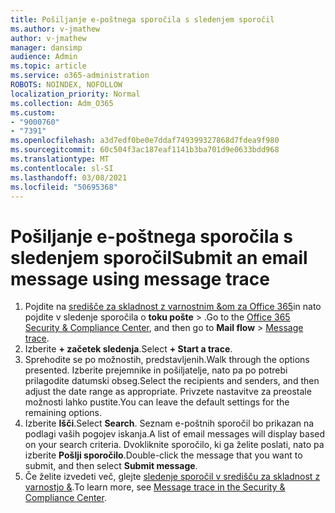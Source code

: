 ```yaml
---
title: Pošiljanje e-poštnega sporočila s sledenjem sporočil
ms.author: v-jmathew
author: v-jmathew
manager: dansimp
audience: Admin
ms.topic: article
ms.service: o365-administration
ROBOTS: NOINDEX, NOFOLLOW
localization_priority: Normal
ms.collection: Adm_O365
ms.custom:
- "9000760"
- "7391"
ms.openlocfilehash: a3d7edf0be0e7ddaf749399327868d7fdea9f980
ms.sourcegitcommit: 60c504f3ac187eaf1141b3ba701d9e0633bdd968
ms.translationtype: MT
ms.contentlocale: sl-SI
ms.lasthandoff: 03/08/2021
ms.locfileid: "50695368"
---
```

# <a name="submit-an-email-message-using-message-trace"></a><span data-ttu-id="2b679-102">Pošiljanje e-poštnega sporočila s sledenjem sporočil</span><span class="sxs-lookup"><span data-stu-id="2b679-102">Submit an email message using message trace</span></span>

1. <span data-ttu-id="2b679-103">Pojdite na [središče za skladnost z varnostnim &om za Office 365](https://go.microsoft.com/fwlink/p/?linkid=2077143)in nato pojdite v sledenje sporočila o **toku pošte**  >  [](https://go.microsoft.com/fwlink/?linkid=2101048).</span><span class="sxs-lookup"><span data-stu-id="2b679-103">Go to the [Office 365 Security & Compliance Center](https://go.microsoft.com/fwlink/p/?linkid=2077143), and then go to **Mail flow** > [Message trace](https://go.microsoft.com/fwlink/?linkid=2101048).</span></span>
2. <span data-ttu-id="2b679-104">Izberite **+ začetek sledenja**.</span><span class="sxs-lookup"><span data-stu-id="2b679-104">Select **+ Start a trace**.</span></span>
3. <span data-ttu-id="2b679-105">Sprehodite se po možnostih, predstavljenih.</span><span class="sxs-lookup"><span data-stu-id="2b679-105">Walk through the options presented.</span></span> <span data-ttu-id="2b679-106">Izberite prejemnike in pošiljatelje, nato pa po potrebi prilagodite datumski obseg.</span><span class="sxs-lookup"><span data-stu-id="2b679-106">Select the recipients and senders, and then adjust the date range as appropriate.</span></span> <span data-ttu-id="2b679-107">Privzete nastavitve za preostale možnosti lahko pustite.</span><span class="sxs-lookup"><span data-stu-id="2b679-107">You can leave the default settings for the remaining options.</span></span>
4. <span data-ttu-id="2b679-108">Izberite **Išči**.</span><span class="sxs-lookup"><span data-stu-id="2b679-108">Select **Search**.</span></span> <span data-ttu-id="2b679-109">Seznam e-poštnih sporočil bo prikazan na podlagi vaših pogojev iskanja.</span><span class="sxs-lookup"><span data-stu-id="2b679-109">A list of email messages will display based on your search criteria.</span></span> <span data-ttu-id="2b679-110">Dvokliknite sporočilo, ki ga želite poslati, nato pa izberite **Pošlji sporočilo**.</span><span class="sxs-lookup"><span data-stu-id="2b679-110">Double-click the message that you want to submit, and then select **Submit message**.</span></span>
5. <span data-ttu-id="2b679-111">Če želite izvedeti več, glejte [sledenje sporočil v središču za skladnost z varnostjo &](https://go.microsoft.com/fwlink/?linkid=2101557).</span><span class="sxs-lookup"><span data-stu-id="2b679-111">To learn more, see [Message trace in the Security & Compliance Center](https://go.microsoft.com/fwlink/?linkid=2101557).</span></span>
